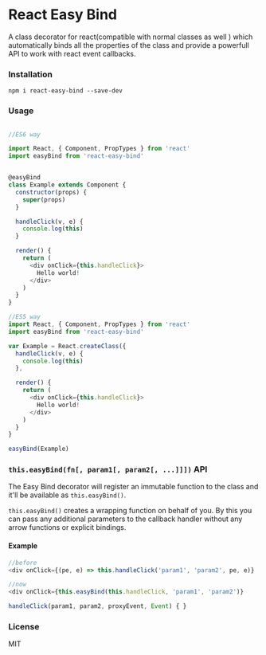 # React Easy Bind

A class decorator for react(compatible with normal classes as well ) which automatically binds all the properties of the class and provide a powerfull API to work with react event callbacks.


### Installation
```
npm i react-easy-bind --save-dev
```

### Usage
``` javascript

//ES6 way

import React, { Component, PropTypes } from 'react'
import easyBind from 'react-easy-bind'


@easyBind
class Example extends Component {
  constructor(props) {
    super(props)
  }

  handleClick(v, e) {
    console.log(this)
  }

  render() {
    return (
      <div onClick={this.handleClick}>
        Hello world!
      </div>
    )
  }
}

//ES5 way
import React, { Component, PropTypes } from 'react'
import easyBind from 'react-easy-bind'

var Example = React.createClass({
  handleClick(v, e) {
    console.log(this)
  },

  render() {
    return (
      <div onClick={this.handleClick}>
        Hello world!
      </div>
    )
  }
}

easyBind(Example)
```

### `this.easyBind(fn[, param1[, param2[, ...]]])` API

The Easy Bind decorator will register an immutable function to the class and it'll be available as `this.easyBind()`.

`this.easyBind()` creates a wrapping function on behalf of you. By this you can pass any additional parameters to the callback handler without any arrow functions or explicit bindings.

#### Example
``` javascript
//before
<div onClick={(pe, e) => this.handleClick('param1', 'param2', pe, e)}

//now
<div onClick={this.easyBind(this.handleClick, 'param1', 'param2')}

handleClick(param1, param2, proxyEvent, Event) { }
```

### License

MIT
